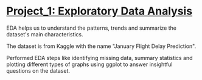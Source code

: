 # [Project_1: Exploratory Data Analysis](https://github.com/Saikoushik111/Portfolio-Project_1)
EDA helps us to understand the patterns, trends and summarize the dataset's main characteristics.

The dataset is from Kaggle with the name "January Flight Delay Prediction".

Performed EDA steps like identifying missing data, summary statistics and plotting different types of graphs using ggplot to answer insightful questions on the dataset.
